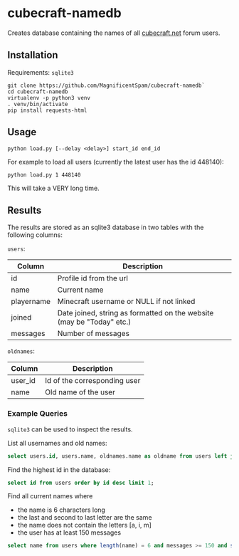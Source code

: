 # cubecraft-namedb
Creates database containing the names of all [cubecraft.net][cubenet] forum users.

## Installation
Requirements: `sqlite3`
```
git clone https://github.com/MagnificentSpam/cubecraft-namedb`
cd cubecraft-namedb
virtualenv -p python3 venv
. venv/bin/activate
pip install requests-html
```

## Usage
```
python load.py [--delay <delay>] start_id end_id
```

For example to load all users (currently the latest user has the id 448140):
```
python load.py 1 448140
```
This will take a VERY long time.

## Results

The results are stored as an sqlite3 database in two tables with the following columns:

`users`:

|Column|Description|
|------|-----------|
|id|Profile id from the url|
|name|Current name|
|playername|Minecraft username or NULL if not linked|
|joined|Date joined, string as formatted on the website (may be "Today" etc.)|
|messages|Number of messages|

`oldnames`:

|Column|Description|
|------|-----------|
|user_id|Id of the corresponding user|
|name|Old name of the user|

### Example Queries

`sqlite3` can be used to inspect the results.

List all usernames and old names:
```sql
select users.id, users.name, oldnames.name as oldname from users left join oldnames on users.id = oldnames.user_id;
```

Find the highest id in the database:
```sql
select id from users order by id desc limit 1;
```

Find all current names where
- the name is 6 characters long
- the last and second to last letter are the same
- the name does not contain the letters [a, i, m]
- the user has at least 150 messages
```sql
select name from users where length(name) = 6 and messages >= 150 and substr(name, 4, 1) = substr(name, 5, 1) and not name like "%a%" and not name like "%i%" and not name like "%m";
```

[cubenet]: https://cubecraft.net
